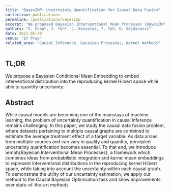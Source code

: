 ```yaml
---
title: "BayesIMP: Uncertainty Quantification for Causal Data Fusion"
collection: publications
permalink: /publications/bayesimp
excerpt: "We proposed Bayesian Interventional Mean Processes (BayesIMP), an algorithm which allows one to quantify uncertainty while representing interventional densities in the reproducing kernel Hilbert space (RKHS). "
authors: "S. Chau*, J. Ton*, J. Gonzalez, Y. Teh, D. Sejdinovic"
date: 2021-05-29
venue: 'In Prep'
related_area: "Causal Inference, Gaussian Processes, Kernel methods"
---
```


## TL;DR
We propose a Bayesian Conditional Mean Embedding to embed interventional distribution into the reproducing kernel Hilbert space while able to quantify uncertainty.

## Abstract
While causal models are becoming one of the mainstays of machine learning, the problem of uncertainty quantification in causal inference remains challenging. In this paper, we study the causal data fusion problem, where datasets pertaining to multiple causal graphs are combined to estimate the average treatment effect of a target variable. As data arises from multiple sources and can vary in quality and quantity, principled uncertainty quantification becomes essential. To that end, we introduce \emph{Bayesian Interventional Mean Processes}, a framework which combines ideas from probabilistic integration and kernel mean embeddings to represent interventional distributions in the reproducing kernel Hilbert space, while taking into account the uncertainty within each causal graph. To demonstrate the utility of our uncertainty estimation, we apply our method to the Causal Bayesian Optimisation task and show improvements over state-of-the-art methods

<!-- [Download paper here](https://arxiv.org/abs/2105.12909) -->

